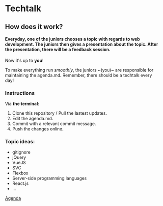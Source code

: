 # Techtalk

## How does it work?

#### Everyday, one of the juniors chooses a topic with regards to web development. The juniors then gives a presentation about the topic. After the presentation, there will be a feedback session. 

Now it's up to **you**!

To make everything run *smoothly*, the juniors ~(you)~ are responsible for maintaining the agenda.md.
Remember, there should be a techtalk every day!

### Instructions

Via __the terminal__: 

1. Clone this repository / Pull the lastest updates.
2. Edit the agenda.md.
3. Commit with a relevant commit message.
4. Push the changes online.

### Topic ideas:

- gitignore
- jQuery
- VueJS
- SVG
- Flexbox
- Server-side programming languages 
- React.js
- ...

[Agenda](https://github.com/MagoMalsa/no-read.me/blob/master/agenda.md)
